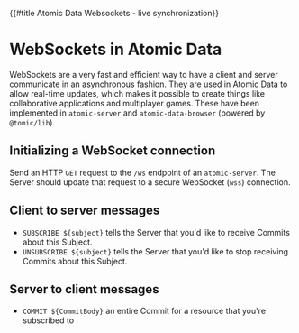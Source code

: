 {{#title Atomic Data Websockets - live synchronization}}
# WebSockets in Atomic Data

WebSockets are a very fast and efficient way to have a client and server communicate in an asynchronous fashion.
They are used in Atomic Data to allow real-time updates, which makes it possible to create things like collaborative applications and multiplayer games.
These have been implemented in `atomic-server` and `atomic-data-browser` (powered by `@tomic/lib`).

## Initializing a WebSocket connection

Send an HTTP `GET` request to the `/ws` endpoint of an `atomic-server`. The Server should update that request to a secure WebSocket (`wss`) connection.

## Client to server messages

- `SUBSCRIBE ${subject}` tells the Server that you'd like to receive Commits about this Subject.
- `UNSUBSCRIBE ${subject}` tells the Server that you'd like to stop receiving Commits about this Subject.

## Server to client messages

- `COMMIT ${CommitBody}` an entire Commit for a resource that you're subscribed to
